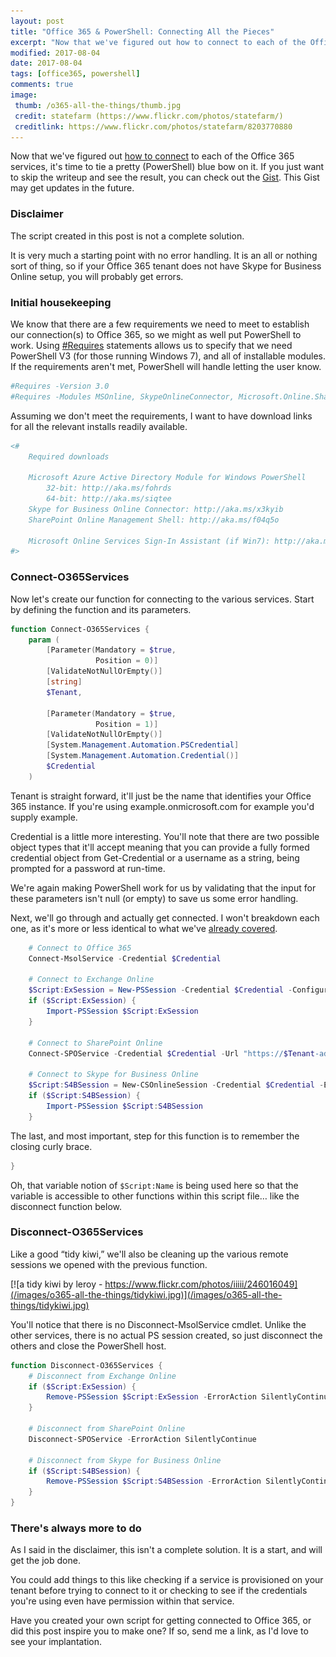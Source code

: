 ```yaml
---
layout: post
title: "Office 365 & PowerShell: Connecting All the Pieces"
excerpt: "Now that we've figured out how to connect to each of the Office 365 services, it's time to tie a pretty (PowerShell) blue bow on it."
modified: 2017-08-04
date: 2017-08-04
tags: [office365, powershell]
comments: true
image:
 thumb: /o365-all-the-things/thumb.jpg
 credit: statefarm (https://www.flickr.com/photos/statefarm/)
 creditlink: https://www.flickr.com/photos/statefarm/8203770880
---
```


Now that we've figured out [how to
connect](http://king.geek.nz/2017/07/28/o365-connect/) to each of the Office 365
services, it's time to tie a pretty (PowerShell) blue bow on it. If you just
want to skip the writeup and see the result, you can check out the
[Gist](https://gist.github.com/Windos/5f96a9425b5b31c23df441035b478c5f). This
Gist may get updates in the future.

### Disclaimer

The script created in this post is not a complete solution.

It is very much a starting point with no error handling. It is an all or nothing
sort of thing, so if your Office 365 tenant does not have Skype for Business
Online setup, you will probably get errors.

### Initial housekeeping

We know that there are a few requirements we need to meet to establish our
connection(s) to Office 365, so we might as well put PowerShell to work. Using
[\#Requires](https://msdn.microsoft.com/en-us/powershell/reference/5.1/microsoft.powershell.core/about/about_requires)
statements allows us to specify that we need PowerShell V3 (for those running
Windows 7), and all of installable modules. If the requirements aren't met,
PowerShell will handle letting the user know.

```powershell
#Requires -Version 3.0
#Requires -Modules MSOnline, SkypeOnlineConnector, Microsoft.Online.SharePoint.PowerShell
```

Assuming we don't meet the requirements, I want to have download links for all
the relevant installs readily available.

```powershell
<#
    Required downloads

    Microsoft Azure Active Directory Module for Windows PowerShell
        32-bit: http://aka.ms/fohrds
        64-bit: http://aka.ms/siqtee
    Skype for Business Online Connector: http://aka.ms/x3kyib
    SharePoint Online Management Shell: http://aka.ms/f04q5o

    Microsoft Online Services Sign-In Assistant (if Win7): http://aka.ms/vl42dg
#>
```

### Connect-O365Services

Now let's create our function for connecting to the various services. Start by
defining the function and its parameters.

```powershell
function Connect-O365Services {
    param (
        [Parameter(Mandatory = $true,
                   Position = 0)]
        [ValidateNotNullOrEmpty()]
        [string]
        $Tenant,

        [Parameter(Mandatory = $true,
                   Position = 1)]
        [ValidateNotNullOrEmpty()]
        [System.Management.Automation.PSCredential]
        [System.Management.Automation.Credential()]
        $Credential
    )
```

Tenant is straight forward, it'll just be the name that identifies your Office
365 instance. If you're using example.onmicrosoft.com for example you'd supply
example.

Credential is a little more interesting. You'll note that there are two possible
object types that it'll accept meaning that you can provide a fully formed
credential object from Get-Credential or a username as a string, being prompted
for a password at run-time.

We're again making PowerShell work for us by validating that the input for these
parameters isn't null (or empty) to save us some error handling.

Next, we'll go through and actually get connected. I won't breakdown each one,
as it's more or less identical to what we've [already
covered](http://king.geek.nz/2017/07/28/o365-connect/).

```powershell
    # Connect to Office 365
    Connect-MsolService -Credential $Credential

    # Connect to Exchange Online
    $Script:ExSession = New-PSSession -Credential $Credential -ConfigurationName Microsoft.Exchange -ConnectionUri "https://outlook.office365.com/powershell-liveid/" -Authentication "Basic" -AllowRedirection -ErrorAction SilentlyContinue
    if ($Script:ExSession) {
        Import-PSSession $Script:ExSession 
    }

    # Connect to SharePoint Online
    Connect-SPOService -Credential $Credential -Url "https://$Tenant-admin.sharepoint.com" -ErrorAction SilentlyContinue

    # Connect to Skype for Business Online
    $Script:S4BSession = New-CSOnlineSession -Credential $Credential -ErrorAction SilentlyContinue
    if ($Script:S4BSession) {
        Import-PSSession $Script:S4BSession
    }
```

The last, and most important, step for this function is to remember the closing
curly brace.

```powershell
}
```

Oh, that variable notion of `$Script:Name` is being used here so that the variable 
is accessible to other functions within this script file… like the disconnect 
function below.

### Disconnect-O365Services

Like a good “tidy kiwi,” we'll also be cleaning up the various remote sessions
we opened with the previous function.

[![a tidy kiwi by leroy - https://www.flickr.com/photos/iiiii/246016049](/images/o365-all-the-things/tidykiwi.jpg)](/images/o365-all-the-things/tidykiwi.jpg)

You'll notice that there is no Disconnect-MsolService cmdlet. Unlike the other
services, there is no actual PS session created, so just disconnect the others
and close the PowerShell host.

```powershell
function Disconnect-O365Services {
    # Disconnect from Exchange Online
    if ($Script:ExSession) {
        Remove-PSSession $Script:ExSession -ErrorAction SilentlyContinue
    }

    # Disconnect from SharePoint Online
    Disconnect-SPOService -ErrorAction SilentlyContinue

    # Disconnect from Skype for Business Online
    if ($Script:S4BSession) {
        Remove-PSSession $Script:S4BSession -ErrorAction SilentlyContinue
    }
}
```

### There's always more to do

As I said in the disclaimer, this isn't a complete solution. It is a start, and
will get the job done.

You could add things to this like checking if a service is provisioned on your
tenant before trying to connect to it or checking to see if the credentials
you're using even have permission within that service.

Have you created your own script for getting connected to Office 365, or did
this post inspire you to make one? If so, send me a link, as I'd love to see
your implantation.
